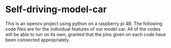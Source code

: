 # Self-driving-model-car
This is an opencv project using python on a raspberry pi 4B.
The following code files are for the individual features of our model car.
All of the codes will be able to run on its own, granted that the pins given on each code have been connected appropriately.
